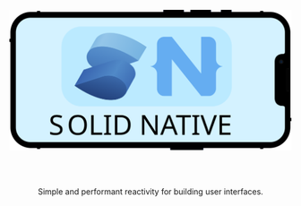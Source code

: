 <p align="center">
   <img src="./Solid-Native.svg" width="550">
</p>
<br />
<br />
<p align="center">
Simple and performant reactivity for building user interfaces.
</p>
